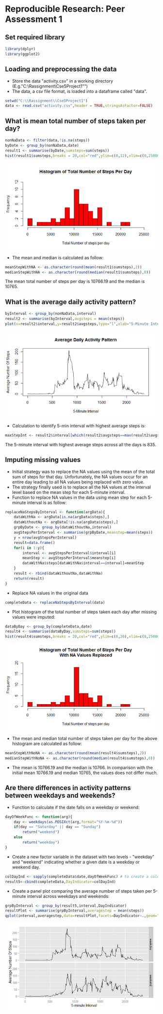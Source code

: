# Reproducible Research: Peer Assessment 1



## Set required library

```r
library(dplyr)
library(ggplot2)
```

## Loading and preprocessing the data
- Store the data "activity.csv" in a working directory (E.g."C:\\Rassignment\\Cse5Project1"")
- The data, a csv file format, is loaded into a dataframe called "data".

```r
setwd("C:\\Rassignment\\Cse5Project1")
data <- read.csv("activity.csv",header = TRUE,stringsAsFactor=FALSE)
```

## What is mean total number of steps taken per day?

```r
nonNaData <- filter(data,!is.na(steps))
byDate <- group_by(nonNaData,date)
result1 <- summarise(byDate,sumsteps=sum(steps))
hist(result1$sumsteps,breaks = 20,col="red",ylim=c(0,12),xlim=c(0,25000), xlab="Total Number of steps per day", main="Histogram of Total Number of Steps Per Day")
```

![](PA1_template_files/figure-html/plotHist-1.png) 

- The mean and median is calculated as follow:

```r
meanStepWithNA <- as.character(round(mean(result1$sumsteps),2))
medianStepWithNA <- as.character(round(median(result1$sumsteps),0))
```
The mean total number of steps per day is 10766.19 and the median is 10765.

## What is the average daily activity pattern?


```r
byInterval <- group_by(nonNaData,interval)
result2 <- summarise(byInterval,avgsteps = mean(steps))
plot(x=result2$interval,y=result2$avgsteps,type="l",xlab="5-Minute Interval",ylab="Average Number Of Steps", main="Average Daily Activity Pattern")
```

![](PA1_template_files/figure-html/dailyActivityPattern-1.png) 

- Calculation to identify 5-min interval with highest average steps is:

```r
maxStepInt <- result2$interval[which(result2$avgsteps==max(result2$avgsteps))]
```
The 5-minute interval with highest average steps across all the days is 835.

## Imputing missing values
- Initial strategy was to replace the NA values using the mean of the total sum of steps for that day.  Unfortunately, the NA values occur for an entire day leading to all NA values being replaced with zero value. 
- The strategy finally used is to replace all the NA values at the interval level based on the mean step for each 5-minute interval. 
- Function to replace NA values in the data using mean step for each 5-minute interval is as follow: 

```r
replaceNaStepsByInterval <- function(argData){   
    dataWithNa <- argData[is.na(argData$steps),]
    dataWithoutNa <- argData[!is.na(argData$steps),]
    grpByDate <- group_by(dataWithoutNa,interval)
    avgStepsPerInterval <- summarise(grpByDate,meanstep=mean(steps))
    y = nrow(avgStepsPerInterval)
    result=data.frame()
    for(i in 1:y){
        interval <- avgStepsPerInterval$interval[i]
        meanStep <- avgStepsPerInterval$meanstep[i]
        dataWithNa$steps[dataWithNa$interval==interval]=meanStep
    }
    result <- rbind(dataWithoutNa,dataWithNa)
    return(result)
}
```

- Replace NA values in the original data

```r
completeData <- replaceNaStepsByInterval(data)
```

- Plot histogram of the total number of steps taken each day after missing values were imputed:

```r
dataByDay <- group_by(completeData,date)
result4 <- summarise(dataByDay,sumsteps=sum(steps))
hist(result4$sumsteps,breaks = 20,col="red",ylim=c(0,20),xlim=c(0,25000),xlab="Total Number of steps per day", main="Histogram of Total Number of Steps Per Day\nWith NA Values Replaced")
```

![](PA1_template_files/figure-html/plotHistComplete-1.png) 

- The  mean and median total number of steps taken per day for the above histogram are calculated as follow:

```r
meanStepWithNoNA <- as.character(round(mean(result4$sumsteps),2))
medianStepWithNoNA <- as.character(round(median(result4$sumsteps),0))
```
- The mean is 10766.19 and the median is 10766.  In comparison with the initial mean 10766.19 and median 10765,  the values does not differ much.

## Are there differences in activity patterns between weekdays and weekends?
- Function to calculate if the date falls on a weekday or weekend:

```r
dayOfWeekFunc <- function(arg){
    day <- weekdays(as.POSIXct(arg,format="%Y-%m-%d"))
    if(day == "Saturday" || day == "Sunday")
        return("weekend")
    else
        return("weekday")
}
```

- Create a new factor variable in the dataset with two levels - "weekday" and "weekend" indicating whether a given date is a weekday or weekend day.

```r
colDayInd <- sapply(completeData$date,dayOfWeekFunc) # to create a column of "weekend" or "weekday" value.
result5<-cbind(completeData,DayIndicator=colDayInd)
```

- Create a panel plot comparing the average number of steps taken per 5-minute interval across weekdays and weekends:

```r
grpByInterval <- group_by(result5,interval,DayIndicator)
resultPlot <- summarise(grpByInterval,averagestep = mean(steps))
qplot(interval,averagestep,data=resultPlot,facets=DayIndicator~.,geom="line",xlab="5-minute Interval",ylab="Average Number Of Steps")
```

![](PA1_template_files/figure-html/panelPlot-1.png) 
